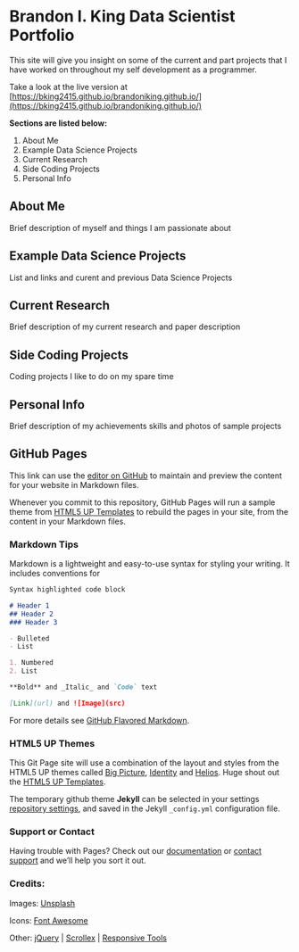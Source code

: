 # Brandon I. King Data Scientist Portfolio

This site will give you insight on some of the current and part projects that I have worked on throughout my self development as a programmer.

Take a look at the live version at [https://bking2415.github.io/brandoniking.github.io/](https://bking2415.github.io/brandoniking.github.io/)

**Sections are listed below:**
1. About Me
2. Example Data Science Projects
3. Current Research
4. Side Coding Projects
5. Personal Info

## About Me

Brief description of myself and things I am passionate about

## Example Data Science Projects

List and links and curent and previous Data Science Projects

## Current Research

Brief description of my current research and paper description

## Side Coding Projects

Coding projects I like to do on my spare time

## Personal Info

Brief description of my achievements skills and photos of sample projects


## GitHub Pages

This link can use the [editor on GitHub](https://github.com/bking2415/brandoniking.github.io/edit/master/index.html) to maintain and preview the content for your website in Markdown files.

Whenever you commit to this repository, GitHub Pages will run a sample theme from [HTML5 UP Templates](https://html5up.net) to rebuild the pages in your site, from the content in your Markdown files.

### Markdown Tips

Markdown is a lightweight and easy-to-use syntax for styling your writing. It includes conventions for

```markdown
Syntax highlighted code block

# Header 1
## Header 2
### Header 3

- Bulleted
- List

1. Numbered
2. List

**Bold** and _Italic_ and `Code` text

[Link](url) and ![Image](src)
```

For more details see [GitHub Flavored Markdown](https://guides.github.com/features/mastering-markdown/).

### HTML5 UP Themes

This Git Page site will use a combination of the layout and styles from the HTML5 UP themes called [Big Picture](https://html5up.net/big-picture), [Identity](https://html5up.net/identity) and  [Helios](https://html5up.net/helios). Huge shout out the [HTML5 UP Templates](https://html5up.net).

The temporary github theme **Jekyll** can be selected in your settings [repository settings](https://github.com/bking2415/brandoniking.github.io/settings), and saved in the Jekyll `_config.yml` configuration file.

### Support or Contact

Having trouble with Pages? Check out our [documentation](https://help.github.com/categories/github-pages-basics/) or [contact support](https://github.com/contact) and we’ll help you sort it out.

### Credits:

Images:
	[Unsplash](unsplash.com)

Icons:
	[Font Awesome](fontawesome.io)

Other: [jQuery](jquery.com) | [Scrollex](github.com/ajlkn/jquery.scrollex) | [Responsive Tools](github.com/ajlkn/responsive-tools)

